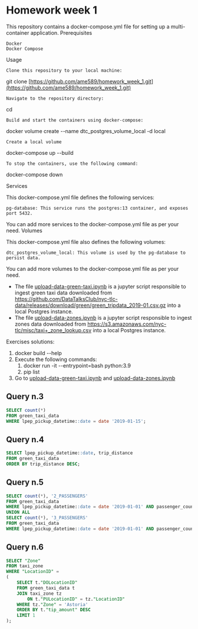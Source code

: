 # Homework week 1


This repository contains a docker-compose.yml file for setting up a multi-container application.
Prerequisites

    Docker
    Docker Compose

Usage

    Clone this repository to your local machine:

git clone [https://github.com/ame589/homework_week_1.git](https://github.com/ame589/homework_week_1.git)

    Navigate to the repository directory:

cd <repo>

    Build and start the containers using docker-compose:

docker volume create --name dtc_postgres_volume_local -d local

    Create a local volume

docker-compose up --build

    To stop the containers, use the following command:

docker-compose down

Services

This docker-compose.yml file defines the following services:

    pg-database: This service runs the postgres:13 container, and exposes port 5432.

You can add more services to the docker-compose.yml file as per your need.
Volumes

This docker-compose.yml file also defines the following volumes:

    dtc_postgres_volume_local: This volume is used by the pg-database to persist data.

You can add more volumes to the docker-compose.yml file as per your need.
- The file [upload-data-green-taxi.ipynb](upload-data-green-taxi.ipynb) is a jupyter script responsible to ingest green taxi data downloaded from https://github.com/DataTalksClub/nyc-tlc-data/releases/download/green/green_tripdata_2019-01.csv.gz into a local Postgres instance.
- The file [upload-data-zones.ipynb](upload-data-zones.ipynb) is a jupyter script responsible to ingest zones data downloaded from https://s3.amazonaws.com/nyc-tlc/misc/taxi+_zone_lookup.csv into a local Postgres instance.


Exercises solutions:

1. docker build --help
2. Execute the following commands:
   1. docker run -it --entrypoint=bash python:3.9
   2. pip list
3. Go to [upload-data-green-taxi.ipynb](upload-data-green-taxi.ipynb) and [upload-data-zones.ipynb](upload-data-zones.ipynb)
## Query n.3

``` sql
SELECT count(*)
FROM green_taxi_data
WHERE lpep_pickup_datetime::date = date '2019-01-15';
```
## Query n.4

``` sql
SELECT lpep_pickup_datetime::date, trip_distance
FROM green_taxi_data
ORDER BY trip_distance DESC;
```
## Query n.5

``` sql
SELECT count(*), '2_PASSENGERS'
FROM green_taxi_data
WHERE lpep_pickup_datetime::date = date '2019-01-01' AND passenger_count = 2
UNION ALL
SELECT count(*), '3_PASSENGERS'
FROM green_taxi_data
WHERE lpep_pickup_datetime::date = date '2019-01-01' AND passenger_count = 3;
```
## Query n.6

``` sql
SELECT "Zone"
FROM taxi_zone
WHERE "LocationID" = 
(
    SELECT t."DOLocationID"
    FROM green_taxi_data t
    JOIN taxi_zone tz
        ON t."PULocationID" = tz."LocationID"
    WHERE tz."Zone" = 'Astoria'
    ORDER BY t."tip_amount" DESC
    LIMIT 1
);
```
